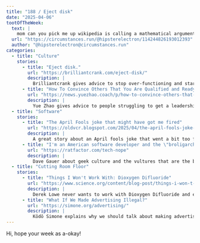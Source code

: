 ```yaml
---
title: "188 / Eject disk"
date: "2025-04-06"
tootOfTheWeek:
  text: |
    mom can you pick me up wikipedia is calling a mathematical argument "intuitive" again
  url: "https://circumstances.run/@hipsterelectron/114244826193012393"
  author: "@hipsterelectron@circumstances.run"
categories:
  - title: "Culture"
    stories:
      - title: "Eject disk."
        url: "https://brilliantcrank.com/eject-disk/"
        description: |
          Brilliantcrank gives advice to stop over-functioning and start returning to your true self.
      - title: "How To Convince Others That You Are Qualified and Ready To Lead (You Know You Are!)"
        url: "https://news.yuezhao.coach/p/how-to-convince-others-that-you-are"
        description: |
          Yue Zhao gives advice to people struggling to get a leadership role.
  - title: "Software"
    stories:
      - title: "The April Fools joke that might have got me fired"
        url: "https://oldvcr.blogspot.com/2025/04/the-april-fools-joke-that-might-have.html"
        description: |
          A great story about an April fools joke that went a bit too far.
      - title: "I'm an American software developer and the \"broligarchs\" don't speak for me"
        url: "https://ratfactor.com/tech-nope"
        description: |
          Dave Gauer about geek culture and the vultures that are the big tech billionaires.
  - title: "Cutting Room Floor"
    stories:
      - title: "Things I Won't Work With: Dioxygen Difluoride"
        url: "https://www.science.org/content/blog-post/things-i-won-t-work-dioxygen-difluoride"
        description: |
          Derek Lowe never wants to work with Dioxygen Difluoride and explains why.
      - title: "What If We Made Advertising Illegal?"
        url: "https://simone.org/advertising/"
        description: |
          Kōdō Simone explains why we should talk about making advertising illegal.
---
```


Hi, hope your week as a-okay!

